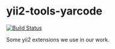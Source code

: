 # yii2-tools-yarcode

[![Build Status](https://travis-ci.org/yarcode/yii2-tools-yarcode.svg?branch=master)](https://travis-ci.org/yarcode/yii2-tools-yarcode)

Some yii2 extensions we use in our work.


